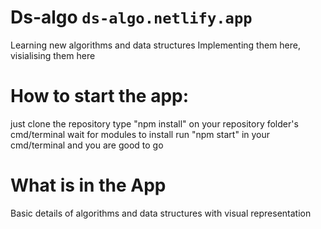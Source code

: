 # Ds-algo `ds-algo.netlify.app`

 Learning new algorithms and data structures
 Implementing them here, visialising them here

# How to start the app:

 just clone the repository
 type "npm install" on your repository folder's cmd/terminal
 wait for modules to install
 run "npm start" in your cmd/terminal and you are good to go


# What is in the App

Basic details of algorithms and data structures with visual representation

